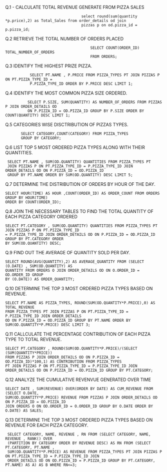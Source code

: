 Q.1 - CALCULATE TOTAL REVENUE GENERATE FROM PIZZA SALES
                                            
                                      select round(sum(quantity *p.price),2) as Total_Sales from order_details od join 
                                      pizzas p on od.pizza_id = p.pizza_id;

Q.2 RETRIEVE THE TOTAL NUMBER OF ORDERS PLACED
                                         
                                          SELECT COUNT(ORDER_ID) TOTAL_NUMBER_OF_ORDERS 
                                          FROM ORDERS;                     

 Q.3 IDENTIFY THE HIGHEST PRIZE PIZZA.

               SELECT PT.NAME , P.PRICE FROM PIZZA_TYPES PT JOIN PIZZAS P ON PT.PIZZA_TYPE_ID =
               P.PIZZA_TYPE_ID ORDER BY P.PRICE DESC LIMIT 1;                                         

Q.4 IDENTIFY THE MOST COMMON PIZZA SIZE ORDERED.

              SELECT P.SIZE, SUM(QUANTITY) AS NUMBER_OF_ORDERS FROM PIZZAS P JOIN ORDER_DETAILS OD 
              ON P.PIZZA_ID = OD.PIZZA_ID GROUP BY P.SIZE ORDER BY COUNT(QUANTITY) DESC LIMIT 1;

Q.5 CATEGORIES WISE DISCTRIBUTION OF PIZZAS TYPES.

           SELECT CATEGORY,COUNT(CATEGORY) FROM PIZZA_TYPES 
           GROUP BY CATEGORY;

Q.6 LIST TOP 5 MOST ORDERED PIZZA TYPES ALONG WITH THEIR QUANTITIES.
 
     SELECT PT.NAME , SUM(OD.QUANTITY) QUANTITIES FROM PIZZA_TYPES PT 
     JOIN PIZZAS P ON PT.PIZZA_TYPE_ID = P.PIZZA_TYPE_ID JOIN ORDER_DETAILS OD ON P.PIZZA_ID = OD.PIZZA_ID 
     GROUP BY PT.NAME ORDER BY SUM(OD.QUANTITY) DESC LIMIT 5;

Q.7 DETERMINE THE DISTRIBUTION OF ORDERS BY HOUR OF THE DAY.

    SELECT HOUR(TIME) AS HOUR ,COUNT(ORDER_ID) AS ORDER_COUNT FROM ORDERS GROUP BY HOUR(TIME) 
    ORDER BY COUNT(ORDER_ID);

Q.8 JOIN THE NECESSARY TABLES TO FIND THE TOTAL QUANTITY OF EACH PIZZA CATEGORY ORDERED

    SELECT PT.CATEGORY , SUM(OD.QUANTITY) QUANTITIES FROM PIZZA_TYPES PT JOIN PIZZAS P ON PT.PIZZA_TYPE_ID
    = P.PIZZA_TYPE_ID JOIN ORDER_DETAILS OD ON P.PIZZA_ID = OD.PIZZA_ID GROUP BY PT.CATEGORY ORDER 
    BY SUM(OD.QUANTITY) DESC;

Q.9 FIND OUT THE AVERAGE OF QUANTITY SOLD PER DAY.

    SELECT ROUND(AVG(QUANTITY),2) AS AVERAGE_QUANTITY FROM (SELECT (O.DATE) , SUM(OD.QUANTITY) AS
    QUANTITY FROM ORDERS O JOIN ORDER_DETAILS OD ON O.ORDER_ID = OD.ORDER_ID GROUP 
    BY (O.DATE)) AS ORDER_QUANTITY;

Q.10 DETERMINE THE TOP 3 MOST ORDERED PIZZA TYPES BASED ON REVENUE.

    SELECT PT.NAME AS PIZZA_TYPES, ROUND(SUM(OD.QUANTITY*P.PRICE),0) AS TOTAL_REVENUE 
    FROM PIZZA_TYPES PT JOIN PIZZAS P ON PT.PIZZA_TYPE_ID = P.PIZZA_TYPE_ID JOIN ORDER_DETAILS
    OD ON P.PIZZA_ID = OD.PIZZA_ID GROUP BY PT.NAME ORDER BY SUM(OD.QUANTITY*P.PRICE) DESC LIMIT 3;

Q.11 CALLCULATE THE PERCENTAGE CONTRIBUTION OF EACH PIZZA TYPE TO TOTAL REVENUE.

    SELECT PT.CATEGORY , ROUND(SUM(OD.QUANTITY*P.PRICE)/(SELECT (SUM(QUANTITY*PRICE)) 
    FROM PIZZAS P JOIN ORDER_DETAILS OD ON P.PIZZA_ID = OD.PIZZA_ID)*100,1) AS CONTRIBUTION FROM PIZZA_TYPES 
    PT JOIN PIZZAS P ON PT.PIZZA_TYPE_ID = P.PIZZA_TYPE_ID JOIN ORDER_DETAILS OD ON P.PIZZA_ID = OD.PIZZA_ID GROUP BY PT.CATEGORY;

Q.12 ANALYZE THE CUMULATIVE REVENVUE GENERATED OVER TIME

    SELECT DATE , SUM(REVENUE) OVER(ORDER BY DATE) AS CUM_REVENUE FROM (SELECT O.DATE, 
    SUM(OD.QUANTITY*P.PRICE) REVENUE FROM PIZZAS P JOIN ORDER_DETAILS OD ON P.PIZZA_ID = OD.PIZZA_ID 
    JOIN ORDERS O ON OD.ORDER_ID = O.ORDER_ID GROUP BY O.DATE ORDER BY O.DATE) AS SALES;



Q.13 DETERMINE THE TOP 3 MOST ORDERED PIZZA TYPES BASED ON REVENUE FOR EACH PIZZA CATEGORY.
  
     SELECT CATEGORY, NAME, REVENUE , RN FROM (SELECT CATEGORY, NAME, REVENUE , RANK() OVER 
     (PARTITION BY CATEGORY ORDER BY REVENUE DESC) AS RN FROM (SELECT PT.CATEGORY, PT.NAME , 
     SUM(OD.QUANTITY*P.PRICE) AS REVENUE FROM PIZZA_TYPES PT JOIN PIZZAS P ON PT.PIZZA_TYPE_ID = P.PIZZA_TYPE_ID JOIN 
     ORDER_DETAILS OD ON OD.PIZZA_ID = P.PIZZA_ID GROUP BY PT.CATEGORY, PT.NAME) AS A) AS B WHERE RN<=3;
    
  
     
